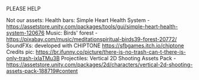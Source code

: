 PLEASE HELP


Not our assets:
	Health bars: Simple Heart Health System - https://assetstore.unity.com/packages/tools/gui/simple-heart-health-system-120676
	Music: Birds' forest - https://pixabay.com/music/meditationspiritual-birds39-forest-20772/
	SoundFXs: developed with CHIPTONE https://sfbgames.itch.io/chiptone
	Credits pic: https://br.ifunny.co/picture/there-is-no-trash-can-t-there-is-only-trash-ixlaTMu3B
	Projectiles: Vertical 2D Shooting Assets Pack - https://assetstore.unity.com/packages/2d/characters/vertical-2d-shooting-assets-pack-188719#content

